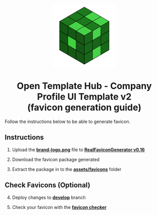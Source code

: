<p align="center">
  <a href="http://opentemplatehub.com">
    <img src="https://github.com/open-template-hub/open-template-hub.github.io/blob/master/assets/logo/brand-logo.png?raw=true" alt="Logo" width=200>
  </a>
</p>


<h1 align="center">
Open Template Hub - Company Profile UI Template v2
  <br/>
(favicon generation guide)
</h1>

Follow the instructions below to be able to generate favicon.

## Instructions

1. Upload the **[brand-logo.png](src/assets/production/brand-logo.png)** file to **[RealFaviconGenerator v0.16](https://realfavicongenerator.net/)**

2. Download the favicon package generated

3. Extract the package in to the **[assets/favicons](src/assets/production/favicons)** folder

## Check Favicons (Optional)

4. Deploy changes to **[develop](https://github.com/open-template-hub/company-profile-ui-template/tree/develop)** branch

5. Check your favicon with the **[favicon checker](https://realfavicongenerator.net/favicon_checker?protocol=https&site=oth-company-profile.herokuapp.com)**
